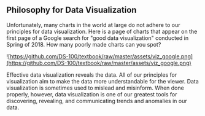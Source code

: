 ## Philosophy for Data Visualization

Unfortunately, many charts in the world at large do not adhere to our
principles for data visualization. Here is a page of charts that appear on the
first page of a Google search for "good data visualization" conducted in Spring
of 2018. How many poorly made charts can you spot?

![https://github.com/DS-100/textbook/raw/master/assets/viz_google.png](https://github.com/DS-100/textbook/raw/master/assets/viz_google.png)

Effective data visualization reveals the data. All of our principles for
visualization aim to make the data more understandable for the viewer. Data
visualization is sometimes used to mislead and misinform. When done properly,
however, data visualization is one of our greatest tools for discovering,
revealing, and communicating trends and anomalies in our data.
